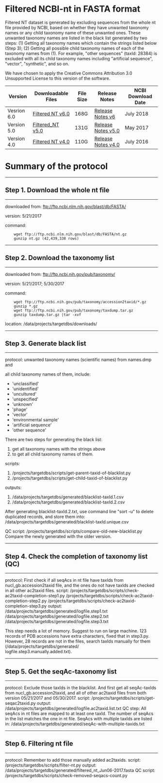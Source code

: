 # Filtered NCBI-nt in FASTA format

Filtered NT dataset is generated by excluding sequences from the whole
nt file provided by NCBI, based on whether they have unwanted taxonomy 
names or any child taxonomy name of these unwanted ones. These unwanted 
taxonomy names are listed in the black list generated by two steps: 
(1) Getting all taxonomy names which contain the strings listed 
below (Step 3); (2) Getting all possible child taxonomy names of each 
of the taxonomy names from (1). For example, "other sequences" 
(taxId: 28384) is excluded with all its child taxonomy names including 
"artificial sequence", "vector", "synthetic", and so on.

We have chosen to apply the Creative Commons Attribution 3.0
Unsupported License to this version of the software.



|Version | Downloadable Files | File Size | Release Notes|NCBI Download Date|
|--------|--------------------|-----------|--------------|------------------|
|Vesrion 6.0| [Filtered NT v6.0](https://hive.biochemistry.gwu.edu/prd/filterednt//content/filtered_nt_July_2018.fasta)| 168G|[Release Notes v6](https://hive.biochemistry.gwu.edu/filterednt/releasenotesv6)|July 2018|
|Version 5.0|[Filtered_NT v5.0](https://hive.biochemistry.gwu.edu/prd//filterednt/content/Filtered_NTv5.0.fasta)|131G|[Release Notes v5.0](https://hive.biochemistry.gwu.edu/filterednt/releasenotesv5)|May 2017|
|Version 4.0| [Filtered NT v4.0](https://hive.biochemistry.gwu.edu/prd//filterednt/content/Filtered_NTv4.0.fasta)|110G|[Release Notes v4.0](https://hive.biochemistry.gwu.edu/filterednt/releasenotesv4)|July 2016|




# Summary of the protocol

************************************************************************
## Step 1. Download the whole nt file
************************************************************************
downloaded from: ftp://ftp.ncbi.nlm.nih.gov/blast/db/FASTA/

version: 5/21/2017

command:
```
    wget ftp://ftp.ncbi.nlm.nih.gov/blast/db/FASTA/nt.gz
    gunzip nt.gz (42,439,338 rows)
```
************************************************************************
## Step 2. Download the taxonomy list 
************************************************************************
downloaded from: ftp://ftp.ncbi.nih.gov/pub/taxonomy/

version: 5/21/2017; 5/30/2017

command:
```
	wget ftp://ftp.ncbi.nih.gov/pub/taxonomy/accession2taxid/*.gz
	gunzip *.gz
	wget ftp://ftp.ncbi.nih.gov/pub/taxonomy/taxdump.tar.gz
	gunzip taxdump.tar.gz |tar -xvf
```
location: /data/projects/targetdbs/downloads/


************************************************************************
## Step 3. Generate black list
************************************************************************
protocol: unwanted taxonomy names (scientific names) from names.dmp and

all child taxonomy names of them, include:

- 'unclassified'
- 'unidentified'
- 'uncultured'
- 'unspecified'
- 'unknown'
- 'phage'
- 'vector'
- 'environmental sample'
- 'artificial sequence'
- 'other sequence'

There are two steps for generating the black list: 
1. get all taxonomy names with the strings above
2. to get all child taxonomy names of them.

scripts: 
1. /projects/targetdbs/scripts/get-parent-taxid-of-blacklist.py
2. /projects/targetdbs/scripts/get-child-taxid-of-blacklist.py

outputs: 
1. /data/projects/targetdbs/generated/blacklist-taxId.1.csv
2. /data/projects/targetdbs/generated/blacklist-taxId.2.csv

After generating blacklist-taxId.2.txt, use command line 
"sort -u" to delete duplicated records, and store them into:
/data/projects/targetdbs/generated/blacklist-taxId.unique.csv

QC script: /projects/targetdbs/scripts/compare-old-new-blacklist.py
		Compare the newly generated with the older version.


************************************************************************
## Step 4. Check the completion of taxonomy list (QC)
************************************************************************
protocol: First check if all seqAcs in nt file have taxIds from 
	nucl_gb.accession2taxid file, and the ones do not have taxIds
	are checked in all other ac2taxid files.
script: /projects/targetdbs/scripts/check-ac2taxid-completion-step1.py
	/projects/targetdbs/scripts/check-ac2taxid-completion-step2.py
	/projects/targetdbs/scripts/check-ac2taxid-completion-step3.py
output: /data/projects/targetdbs/generated/logfile.step1.txt
	/data/projects/targetdbs/generated/logfile.step2.txt
	/data/projects/targetdbs/generated/logfile.step3.txt

This step needs a lot of memory. Suggest to run on large machine. 
        123 records of PDB accessions have extra characters, fixed 
	that in step3.py.
	However, 28 records are not in the files, search taxIds
	manually for them (/data/projects/targetdbs/generated/ \
	logfile.step3.manually.added.txt).


************************************************************************
## Step 5. Get the seqAc-taxonomy list
************************************************************************
protocol: Exclude those taxIds in the blacklist. And first get all 
	seqAc-taxIds from nucl_gb.accession2taxid, and all of other
	ac2taxid files from both version 05/21/2017 and 05/30/2017.
script: /projects/targetdbs/scripts/get-seqac2taxid.py
output: /data/projects/targetdbs/generated/logfile.ac2taxid.list.txt
QC step: All seqAcs in nt files are mapped to at least one taxId. The
	number of seqAcs in the list matches the one in nt file.
	SeqAcs with multiple taxIds are listed in:
	/data/projects/targetdbs/generated/seqAc-with-multiple-taxids.txt


************************************************************************
## Step 6. Filtering nt file
************************************************************************
protocol: Remember to add those manually added ac2taxids.
script: /projects/targetdbs/scripts/filter-nt.py
output: /data/projects/targetdbs/generated/filtered_nt_Jun06-2017.fasta
QC script: /projects/targetdbs/scripts/check-removed-seqacs-count.py
